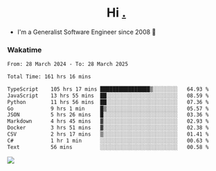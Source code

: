<h1 align="center">Hi <a href="https://www.hackerrank.com/erasmosaraujo">.</a></h1>
 
- I'm a Generalist Software Engineer  since 2008 🚀
<!--  
<p align="left">
  <a href="https://github.com/erasmosoares/github-readme-stats">
    <img
      align="center"
      src="https://github-readme-stats.vercel.app/api/top-langs/?username=erasmosoares&theme=radical&layout=compact"
    />
  </a>
  <a href="https://github.com/erasmosoares/github-readme-stats">
    [![Harlok's WakaTime stats](https://github-readme-stats.vercel.app/api/wakatime?username=ffflabs)](https://github.com/anuraghazra/github-readme-stats)
  </a>
</p>

<!--
 ### Repo 
 
<p align="left">
 <a href="https://github.com/erasmosoares/github-readme-stats">
    <img
      align="center"
      height="165"
      src="https://github-readme-stats.vercel.app/api/pin?username=erasmosoares&repo=sample-node&title_color=fff&icon_color=f9f9f9&text_color=9f9f9f&bg_color=151515"
    />
  </a>
  <a href="https://github.com/erasmosoares/github-readme-stats">
    <img
      align="center"
      height="165"
      src="https://github-readme-stats.vercel.app/api/pin?username=erasmosoares&repo=sample-node&title_color=fff&icon_color=f9f9f9&text_color=9f9f9f&bg_color=151515"
    />
  </a>
</p>
-->

 ### Wakatime 

<!--START_SECTION:waka-->

```txt
From: 28 March 2024 - To: 28 March 2025

Total Time: 161 hrs 16 mins

TypeScript    105 hrs 17 mins ████████████████▒░░░░░░░░   64.93 %
JavaScript    13 hrs 55 mins  ██░░░░░░░░░░░░░░░░░░░░░░░   08.59 %
Python        11 hrs 56 mins  ██░░░░░░░░░░░░░░░░░░░░░░░   07.36 %
Go            9 hrs 1 min     █▒░░░░░░░░░░░░░░░░░░░░░░░   05.57 %
JSON          5 hrs 26 mins   █░░░░░░░░░░░░░░░░░░░░░░░░   03.36 %
Markdown      4 hrs 45 mins   ▓░░░░░░░░░░░░░░░░░░░░░░░░   02.93 %
Docker        3 hrs 51 mins   ▓░░░░░░░░░░░░░░░░░░░░░░░░   02.38 %
CSV           2 hrs 17 mins   ▒░░░░░░░░░░░░░░░░░░░░░░░░   01.41 %
C#            1 hr 1 min      ░░░░░░░░░░░░░░░░░░░░░░░░░   00.63 %
Text          56 mins         ░░░░░░░░░░░░░░░░░░░░░░░░░   00.58 %
```

<!--END_SECTION:waka-->

![](https://komarev.com/ghpvc/?username=erasmosoares&color=brightgreen)
